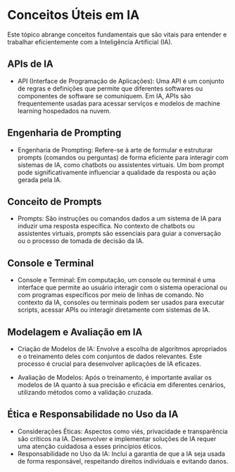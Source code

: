 # Conceitos Úteis em IA
Este tópico abrange conceitos fundamentais que são vitais para entender 
e trabalhar eficientemente com a Inteligência Artificial (IA).

## APIs de IA
- API (Interface de Programação de Aplicações): Uma API é um conjunto de regras
e definições que permite que diferentes softwares ou componentes de software se comuniquem. 
Em IA, APIs são frequentemente usadas para acessar serviços e modelos de machine learning 
hospedados na nuvem.

## Engenharia de Prompting
- Engenharia de Prompting: Refere-se à arte de formular e estruturar prompts (comandos ou perguntas) de forma eficiente para interagir com sistemas de IA, como chatbots ou assistentes virtuais. Um bom prompt pode significativamente influenciar a qualidade da resposta ou ação gerada pela IA.

## Conceito de Prompts
- Prompts: São instruções ou comandos dados a um sistema de IA para induzir uma resposta específica. No contexto de chatbots ou assistentes virtuais, prompts são essenciais para guiar a conversação ou o processo de tomada de decisão da IA.

## Console e Terminal
- Console e Terminal: Em computação, um console ou terminal é uma interface que permite ao 
usuário interagir com o sistema operacional ou com programas específicos por meio de linhas 
de comando. No contexto da IA, consoles ou terminais podem ser usados para executar scripts,
acessar APIs ou interagir diretamente com sistemas de IA.

## Modelagem e Avaliação em IA
- Criação de Modelos de IA: Envolve a escolha de algoritmos apropriados 
e o treinamento deles com conjuntos de dados relevantes.
Este processo é crucial para desenvolver aplicações de IA eficazes.

- Avaliação de Modelos: Após o treinamento, é importante avaliar os modelos de IA
quanto à sua precisão e eficácia em diferentes cenários, 
utilizando métodos como a validação cruzada.

## Ética e Responsabilidade no Uso da IA
- Considerações Éticas: Aspectos como viés, privacidade e transparência são críticos na IA.
Desenvolver e implementar soluções de IA requer uma atenção cuidadosa a esses princípios éticos.
- Responsabilidade no Uso da IA: Inclui a garantia de que a IA seja usada de forma responsável,
respeitando direitos individuais e evitando danos.
